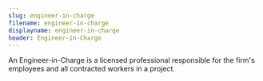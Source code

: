 ```yaml
---
slug: engineer-in-charge
filename: engineer-in-charge
displayname: engineer-in-charge
header: Engineer-in-Charge
---
```


An Engineer-in-Charge is a licensed professional responsible for the firm's employees and all contracted workers in a project.
